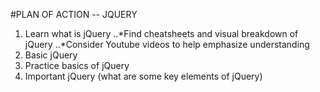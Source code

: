 #PLAN OF ACTION -- JQUERY
1. Learn what is jQuery
..*Find cheatsheets and visual breakdown of jQuery
..*Consider Youtube videos to help emphasize understanding
2. Basic jQuery
3. Practice basics of jQuery
4. Important jQuery (what are some key elements of jQuery)
